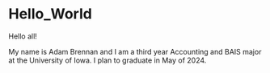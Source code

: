 # Hello_World

Hello all!

My name is Adam Brennan and I am a third year Accounting and BAIS major at the University of Iowa.
I plan to graduate in May of 2024.
